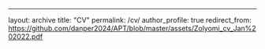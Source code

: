 ---
layout: archive
title: "CV"
permalink: /cv/
author_profile: true
redirect_from: https://github.com/danper2024/APT/blob/master/assets/Zolyomi_cv_Jan%202022.pdf

